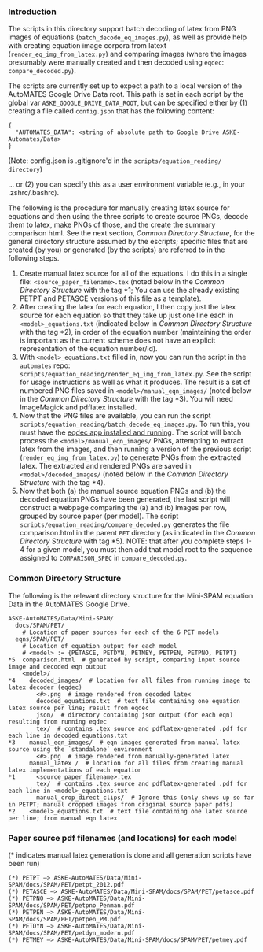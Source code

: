 ### Introduction

The scripts in this directory support batch decoding of latex from PNG images of equations (`batch_decode_eq_images.py`), as well as provide help with creating equation image corpora from latext (`render_eq_img_from_latex.py`) and comparing images (where the images presumably were manually created and then decoded using `eqdec`: `compare_decoded.py`).

The scripts are currently set up to expect a path to a local version of the AutoMATES Google Drive Data root. This path is set in each script by the global var `ASKE_GOOGLE_DRIVE_DATA_ROOT`, but can be specified either by (1) creating a file called `config.json` that has the following content:

```
{
  "AUTOMATES_DATA": <string of absolute path to Google Drive ASKE-Automates/Data>
}
```
(Note: config.json is .gitignore'd in the `scripts/equation_reading/ directory`)

... or (2) you can specify this as a user environment variable (e.g., in your .zshrc/.bashrc).

The following is the procedure for manually creating latex source for equations and then using the three scripts to create source PNGs, decode them to latex, make PNGs of those, and the create the summary comparison html. See the next section, _Common Directory Structure_, for the general directory structure assumed by the escripts; specific files that are created (by you) or generated (by the scripts) are referred to in the following steps.

1. Create manual latex source for all of the equations. I do this in a single file: `<source_paper_filename>.tex` (noted below in the _Common Directory Structure_ with the tag *1; You can use the already existing PETPT and PETASCE versions of this file as a template).
2. After creating the latex for each equation, I then copy just the latex source for each equation so that they take up just one line each in `<model>_equations.txt` (indicated below in _Common Directory Structure_ with the tag *2), in order of the equation number (maintaining the order is important as the current scheme does not have an explicit representation of the equation number/id).
3. With `<model>_equations.txt` filled in, now you can run the script in the `automates` repo: `scripts/equation_reading/render_eq_img_from_latex.py`. See the script for usage instructions as well as what it produces. The result is a set of numbered PNG files saved in `<model>/manual_eqn_images/` (noted below in the _Common Directory Structure_ with the tag *3). You will need ImageMagick and pdflatex installed.
4. Now that the PNG files are available, you can run the script `scripts/equation_reading/batch_decode_eq_images.py`. To run this, you must have the [eqdec app installed and running](https://github.com/ml4ai/automates/blob/master/automates/equation_reading/equation_translation/eqdec/readme.txt). The script will batch process the `<model>/manual_eqn_images/` PNGs, attempting to extract latex from the images, and then running a version of the previous script (`render_eq_img_from_latex.py`) to generate PNGs from the extracted latex. The extracted and rendered PNGs are saved in `<model>/decoded_images/` (noted below in the _Common Directory Structure_ with the tag *4).
5. Now that both (a) the manual source equation PNGs and (b) the decoded equation PNGs have been generated, the last script will construct a webpage comparing the (a) and (b) images per row, grouped by source paper (per model). The script `scripts/equation_reading/compare_decoded.py` generates the file comparison.html in the parent `PET` directory (as indicated in the _Common Directory Structure_ with tag *5). NOTE: that after you complete steps 1-4 for a given model, you must then add that model root to the sequence assigned to `COMPARISON_SPEC` in `compare_decoded.py`.


### Common Directory Structure
The following is the relevant directory structure for the Mini-SPAM equation Data in the AutoMATES Google Drive.

```
ASKE-AutoMATES/Data/Mini-SPAM/
  docs/SPAM/PET/
  	# Location of paper sources for each of the 6 PET models
  eqns/SPAM/PET/
    # Location of equation output for each model
    # <model> := {PETASCE, PETDYN, PETMEY, PETPEN, PETPNO, PETPT}
*5  comparison.html  # generated by script, comparing input source image and decoded eqn output
    <model>/
*4    decoded_images/  # location for all files from running image to latex decoder (eqdec)
        <#>.png  # image rendered from decoded latex
        decoded_equations.txt  # text file containing one equation latex source per line; result from eqdec
        json/  # directory containing json output (for each eqn) resulting from running eqdec
        tex/  # contains .tex source and pdflatex-generated .pdf for each line in decoded_equations.txt
*3    manual_eqn_images/  # eqn images generated from manual latex source using the `standalone` environment
        <#>.png  # image rendered from manually-generated latex
      manual_latex /  # location for all files from creating manual latex implementations of each equation
*1      <source_paper_filename>.tex
        tex/  # contains .tex source and pdflatex-generated .pdf for each line in <model>_equations.txt
        manual_crop_direct_clips/  # Ignore this (only shows up so far in PETPT; manual cropped images from original source paper pdfs)
*2    <model>_equations.txt  # text file containing one latex source per line; from manual eqn latex
```


### Paper source pdf filenames (and locations) for each model
(* indicates manual latex generation is done and all generation scripts have been run)

```
(*) PETPT —> ASKE-AutoMATES/Data/Mini-SPAM/docs/SPAM/PET/petpt_2012.pdf
(*) PETASCE —> ASKE-AutoMATES/Data/Mini-SPAM/docs/SPAM/PET/petasce.pdf
(*) PETPNO —> ASKE-AutoMATES/Data/Mini-SPAM/docs/SPAM/PET/petpno_Penman.pdf
(*) PETPEN —> ASKE-AutoMATES/Data/Mini-SPAM/docs/SPAM/PET/petpen_PM.pdf
(*) PETDYN —> ASKE-AutoMATES/Data/Mini-SPAM/docs/SPAM/PET/petdyn_modern.pdf
(*) PETMEY —> ASKE-AutoMATES/Data/Mini-SPAM/docs/SPAM/PET/petmey.pdf
```
